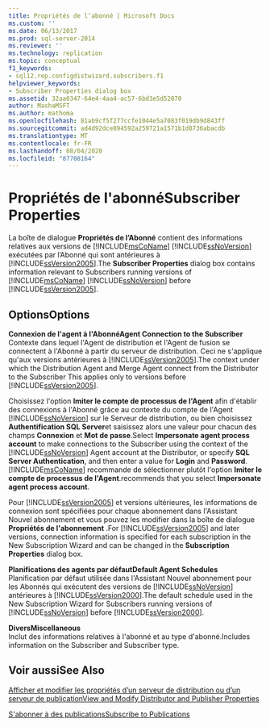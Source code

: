 ```yaml
---
title: Propriétés de l’abonné | Microsoft Docs
ms.custom: ''
ms.date: 06/13/2017
ms.prod: sql-server-2014
ms.reviewer: ''
ms.technology: replication
ms.topic: conceptual
f1_keywords:
- sql12.rep.configdistwizard.subscribers.f1
helpviewer_keywords:
- Subscriber Properties dialog box
ms.assetid: 32aa0347-64e4-4aa4-ac57-6bd3e5d52070
author: MashaMSFT
ms.author: mathoma
ms.openlocfilehash: 81ab9cf5f277ccfe1044e5a7083f019db9d843ff
ms.sourcegitcommit: ad4d92dce894592a259721a1571b1d8736abacdb
ms.translationtype: MT
ms.contentlocale: fr-FR
ms.lasthandoff: 08/04/2020
ms.locfileid: "87708164"
---
```

# <a name="subscriber-properties"></a><span data-ttu-id="0561c-102">Propriétés de l'abonné</span><span class="sxs-lookup"><span data-stu-id="0561c-102">Subscriber Properties</span></span>
  <span data-ttu-id="0561c-103">La boîte de dialogue **Propriétés de l’Abonné** contient des informations relatives aux versions de [!INCLUDE[msCoName](../../includes/msconame-md.md)] [!INCLUDE[ssNoVersion](../../includes/ssnoversion-md.md)] exécutées par l’Abonné qui sont antérieures à [!INCLUDE[ssVersion2005](../../includes/ssversion2005-md.md)].</span><span class="sxs-lookup"><span data-stu-id="0561c-103">The **Subscriber Properties** dialog box contains information relevant to Subscribers running versions of [!INCLUDE[msCoName](../../includes/msconame-md.md)] [!INCLUDE[ssNoVersion](../../includes/ssnoversion-md.md)] before [!INCLUDE[ssVersion2005](../../includes/ssversion2005-md.md)].</span></span>  
  
## <a name="options"></a><span data-ttu-id="0561c-104">Options</span><span class="sxs-lookup"><span data-stu-id="0561c-104">Options</span></span>  
 <span data-ttu-id="0561c-105">**Connexion de l'agent à l'Abonné**</span><span class="sxs-lookup"><span data-stu-id="0561c-105">**Agent Connection to the Subscriber**</span></span>  
 <span data-ttu-id="0561c-106">Contexte dans lequel l'Agent de distribution et l'Agent de fusion se connectent à l'Abonné à partir du serveur de distribution. Ceci ne s'applique qu'aux versions antérieures à [!INCLUDE[ssVersion2005](../../includes/ssversion2005-md.md)].</span><span class="sxs-lookup"><span data-stu-id="0561c-106">The context under which the Distribution Agent and Merge Agent connect from the Distributor to the Subscriber This applies only to versions before [!INCLUDE[ssVersion2005](../../includes/ssversion2005-md.md)].</span></span>  
  
 <span data-ttu-id="0561c-107">Choisissez l'option **Imiter le compte de processus de l'Agent** afin d'établir des connexions à l'Abonné grâce au contexte du compte de l'Agent [!INCLUDE[ssNoVersion](../../includes/ssnoversion-md.md)] sur le Serveur de distribution, ou bien choisissez **Authentification SQL Server**et saisissez alors une valeur pour chacun des champs **Connexion** et **Mot de passe**.</span><span class="sxs-lookup"><span data-stu-id="0561c-107">Select **Impersonate agent process account** to make connections to the Subscriber using the context of the [!INCLUDE[ssNoVersion](../../includes/ssnoversion-md.md)] Agent account at the Distributor, or specify **SQL Server Authentication**, and then enter a value for **Login** and **Password**.</span></span> [!INCLUDE[msCoName](../../includes/msconame-md.md)] <span data-ttu-id="0561c-108">recommande de sélectionner plutôt l'option **Imiter le compte de processus de l'Agent**.</span><span class="sxs-lookup"><span data-stu-id="0561c-108">recommends that you select **Impersonate agent process account**.</span></span>  
  
 <span data-ttu-id="0561c-109">Pour [!INCLUDE[ssVersion2005](../../includes/ssversion2005-md.md)] et versions ultérieures, les informations de connexion sont spécifiées pour chaque abonnement dans l'Assistant Nouvel abonnement et vous pouvez les modifier dans la boîte de dialogue **Propriétés de l'abonnement** .</span><span class="sxs-lookup"><span data-stu-id="0561c-109">For [!INCLUDE[ssVersion2005](../../includes/ssversion2005-md.md)] and later versions, connection information is specified for each subscription in the New Subscription Wizard and can be changed in the **Subscription Properties** dialog box.</span></span>  
  
 <span data-ttu-id="0561c-110">**Planifications des agents par défaut**</span><span class="sxs-lookup"><span data-stu-id="0561c-110">**Default Agent Schedules**</span></span>  
 <span data-ttu-id="0561c-111">Planification par défaut utilisée dans l'Assistant Nouvel abonnement pour les Abonnés qui exécutent des versions de [!INCLUDE[ssNoVersion](../../includes/ssnoversion-md.md)] antérieures à [!INCLUDE[ssVersion2000](../../includes/ssversion2000-md.md)].</span><span class="sxs-lookup"><span data-stu-id="0561c-111">The default schedule used in the New Subscription Wizard for Subscribers running versions of [!INCLUDE[ssNoVersion](../../includes/ssnoversion-md.md)] before [!INCLUDE[ssVersion2000](../../includes/ssversion2000-md.md)].</span></span>  
  
 <span data-ttu-id="0561c-112">**Divers**</span><span class="sxs-lookup"><span data-stu-id="0561c-112">**Miscellaneous**</span></span>  
 <span data-ttu-id="0561c-113">Inclut des informations relatives à l'abonné et au type d'abonné.</span><span class="sxs-lookup"><span data-stu-id="0561c-113">Includes information on the Subscriber and Subscriber type.</span></span>  
  
## <a name="see-also"></a><span data-ttu-id="0561c-114">Voir aussi</span><span class="sxs-lookup"><span data-stu-id="0561c-114">See Also</span></span>  
 [<span data-ttu-id="0561c-115">Afficher et modifier les propriétés d’un serveur de distribution ou d’un serveur de publication</span><span class="sxs-lookup"><span data-stu-id="0561c-115">View and Modify Distributor and Publisher Properties</span></span>](view-and-modify-distributor-and-publisher-properties.md)   

 [<span data-ttu-id="0561c-116">S'abonner à des publications</span><span class="sxs-lookup"><span data-stu-id="0561c-116">Subscribe to Publications</span></span>](subscribe-to-publications.md)  
  
  
